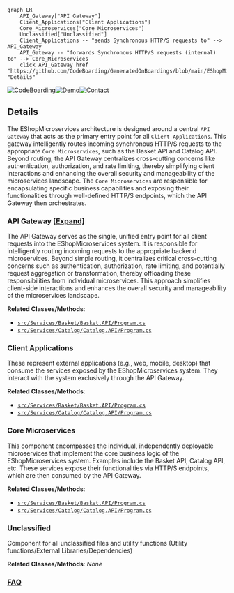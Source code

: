 ```mermaid
graph LR
    API_Gateway["API Gateway"]
    Client_Applications["Client Applications"]
    Core_Microservices["Core Microservices"]
    Unclassified["Unclassified"]
    Client_Applications -- "sends Synchronous HTTP/S requests to" --> API_Gateway
    API_Gateway -- "forwards Synchronous HTTP/S requests (internal) to" --> Core_Microservices
    click API_Gateway href "https://github.com/CodeBoarding/GeneratedOnBoardings/blob/main/EShopMicroservices/API_Gateway.md" "Details"
```

[![CodeBoarding](https://img.shields.io/badge/Generated%20by-CodeBoarding-9cf?style=flat-square)](https://github.com/CodeBoarding/CodeBoarding)[![Demo](https://img.shields.io/badge/Try%20our-Demo-blue?style=flat-square)](https://www.codeboarding.org/diagrams)[![Contact](https://img.shields.io/badge/Contact%20us%20-%20contact@codeboarding.org-lightgrey?style=flat-square)](mailto:contact@codeboarding.org)

## Details

The EShopMicroservices architecture is designed around a central `API Gateway` that acts as the primary entry point for all `Client Applications`. This gateway intelligently routes incoming synchronous HTTP/S requests to the appropriate `Core Microservices`, such as the Basket API and Catalog API. Beyond routing, the API Gateway centralizes cross-cutting concerns like authentication, authorization, and rate limiting, thereby simplifying client interactions and enhancing the overall security and manageability of the microservices landscape. The `Core Microservices` are responsible for encapsulating specific business capabilities and exposing their functionalities through well-defined HTTP/S endpoints, which the API Gateway then orchestrates.

### API Gateway [[Expand]](./API_Gateway.md)
The API Gateway serves as the single, unified entry point for all client requests into the EShopMicroservices system. It is responsible for intelligently routing incoming requests to the appropriate backend microservices. Beyond simple routing, it centralizes critical cross-cutting concerns such as authentication, authorization, rate limiting, and potentially request aggregation or transformation, thereby offloading these responsibilities from individual microservices. This approach simplifies client-side interactions and enhances the overall security and manageability of the microservices landscape.


**Related Classes/Methods**:

- <a href="https://github.com/HanyGoda/EShopMicroservices/blob/mainsrc/Services/Basket/Basket.API/Program.cs" target="_blank" rel="noopener noreferrer">`src/Services/Basket/Basket.API/Program.cs`</a>
- <a href="https://github.com/HanyGoda/EShopMicroservices/blob/mainsrc/Services/Catalog/Catalog.API/Program.cs" target="_blank" rel="noopener noreferrer">`src/Services/Catalog/Catalog.API/Program.cs`</a>


### Client Applications
These represent external applications (e.g., web, mobile, desktop) that consume the services exposed by the EShopMicroservices system. They interact with the system exclusively through the API Gateway.


**Related Classes/Methods**:

- <a href="https://github.com/HanyGoda/EShopMicroservices/blob/mainsrc/Services/Basket/Basket.API/Program.cs" target="_blank" rel="noopener noreferrer">`src/Services/Basket/Basket.API/Program.cs`</a>
- <a href="https://github.com/HanyGoda/EShopMicroservices/blob/mainsrc/Services/Catalog/Catalog.API/Program.cs" target="_blank" rel="noopener noreferrer">`src/Services/Catalog/Catalog.API/Program.cs`</a>


### Core Microservices
This component encompasses the individual, independently deployable microservices that implement the core business logic of the EShopMicroservices system. Examples include the Basket API, Catalog API, etc. These services expose their functionalities via HTTP/S endpoints, which are then consumed by the API Gateway.


**Related Classes/Methods**:

- <a href="https://github.com/HanyGoda/EShopMicroservices/blob/mainsrc/Services/Basket/Basket.API/Program.cs" target="_blank" rel="noopener noreferrer">`src/Services/Basket/Basket.API/Program.cs`</a>
- <a href="https://github.com/HanyGoda/EShopMicroservices/blob/mainsrc/Services/Catalog/Catalog.API/Program.cs" target="_blank" rel="noopener noreferrer">`src/Services/Catalog/Catalog.API/Program.cs`</a>


### Unclassified
Component for all unclassified files and utility functions (Utility functions/External Libraries/Dependencies)


**Related Classes/Methods**: _None_



### [FAQ](https://github.com/CodeBoarding/GeneratedOnBoardings/tree/main?tab=readme-ov-file#faq)